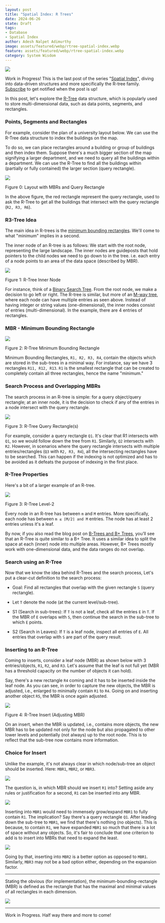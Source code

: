 ```yaml
---
layout: post
title: "Spatial Index: R Trees"
date: 2024-06-26
state: Draft
tags:
- Database
- Spatial Index
author: Adesh Nalpet Adimurthy
image: assets/featured/webp/rtree-spatial-index.webp
feature: assets/featured/webp/rtree-spatial-index.webp
category: System Wisdom
---
```


<img class="center-image" src="./assets/featured/webp/rtree-spatial-index.webp" /> 

<div class="blog-reference green-disclaimer">
<p>Work in Progress! This is the last post of the series "<a href="/tags/#Spatial%20Index">Spatial Index</a>", diving into data-driven structures and more specifically the R-tree family. <a href="https://pyblog.medium.com/subscribe" target="_blank">Subscribe</a> to get notified when the post is up!</p>
</div>

<p>In this post, let's explore the <a href="https://en.wikipedia.org/wiki/R-tree" target="_blank">R-Tree</a> data structure, which is popularly used to store multi-dimensional data, such as data points, segments, and rectangles.</p>

<h3>Points, Segments and Rectangles</h3>

<p>For example, consider the plan of a university layout below. We can use the R-Tree data structure to index the buildings on the map.</p>

<p>To do so, we can place rectangles around a building or group of buildings and then index them. Suppose there's a much bigger section of the map signifying a larger department, and we need to query all the buildings within a department. We can use the R-Tree to find all the buildings within (partially or fully contained) the larger section (query rectangle).</p>

<img class="center-image-0 center-image" src="./assets/posts/spatial-index/r-tree-campus-level-2.svg" />
<p class="figure-header">Figure 0: Layout with MBRs and Query Rectangle</p>

<p>In the above figure, the red rectangle represent the query rectangle, used to ask the R-Tree to get all the buildings that intersect with the query rectangle (<code>R2, R3, R6</code>).</p>

<h3>R3-Tree Idea</h3>

<p>The main idea in R-trees is the <a href="https://en.wikipedia.org/wiki/Minimum_bounding_rectangle" target="_blank">minimum bounding rectangles</a>. We'll come to what "minimum" implies in a second.</p>

<p>The inner node of an R-tree is as follows: We start with the root node, representing the large landscape. The inner nodes are guideposts that hold pointers to the child nodes we need to go down to in the tree. i.e. each entry of a node points to an area of the data space (described by MBR).</p>

<img class="center-image-0 center-image-70" src="./assets/posts/spatial-index/r-tree-inner-node.svg" />
<p class="figure-header">Figure 1: R-Tree Inner Node</p>

<p>For instance, think of a <a href="https://en.wikipedia.org/wiki/Binary_search_tree" target="_blank">Binary Search Tree</a>. From the root node, we make a decision to go left or right. The R-tree is similar, but more of an <a href="/b-tree" target="_blank">M-way tree</a>, where each node can have multiple entries as seen above. Instead of having integer or string values (one-dimensional), the inner nodes consist of entries (multi-dimensional). In the example, there are 4 entries of rectangles.</p>

<h3>MBR - Minimum Bounding Rectangle</h3>

<img class="center-image-0 center-image-35" src="./assets/posts/spatial-index/r-tree-mbr.svg" />
<p class="figure-header">Figure 2: R-Tree Minimum Bounding Rectangle</p>

<p>Minimum Bounding Rectangles, <code>R1, R2, R3, R4</code>, contain the objects which are stored in the sub-trees in a minimal way. For instance, say we have 3 rectangles <code>R11, R12, R13</code>. <code>R1</code> is the smallest rectangle that can be created to completely contain all three rectangles, hence the name "minimum."</p>

<h3>Search Process and Overlapping MBRs</h3>

<p>The search process in an R-tree is simple: for a query object/query rectangle; at an inner node, it is the decision to check if any of the entries in a node intersect with the query rectangle.</p>

<img class="center-image-0 center-image-70" src="./assets/posts/spatial-index/r-tree-query-rectangle.svg" />
<p class="figure-header">Figure 3: R-Tree Query Rectangle(s)</p>

<p>For example, consider a query rectangle <code>Q1</code>. It's clear that R1 intersects with <code>Q1</code>, so we would follow down the tree from <code>R1</code>. Similarly, <code>Q2</code> intersects with <code>R2</code>. However, in scenarios where the query rectangle intersects with multiple entries/rectangles (<code>Q3</code> with <code>R2, R3, R4</code>), all the intersecting rectangles have to be searched. This can happen if the indexing is not optimized and has to be avoided as it defeats the purpose of indexing in the first place.</p>

<h3>R-Tree Properties</h3>

<p>Here's a bit of a larger example of an R-tree.</p>

<img class="center-image-0 center-image-85" src="./assets/posts/spatial-index/r-tree-l-3.svg" />
<p class="figure-header">Figure 3: R-Tree Level-2</p>

<p>Every node in an R-tree has between <code>m</code> and <code>M</code> entries. More specifically, each node has between <code>m ≤ ⌈M/2⌉ and M</code> entries. The node has at least 2 entries unless it's a leaf.</p>

<p>By now, if you also read the blog post on <a href="/b-tree" target="_blank">B-Trees and B+ Trees</a>, you’ll see that an R-Tree is quite similar to a B+ Tree. It uses a similar idea to split the space at each (inner) node into multiple areas. However, B+ Trees mostly work with one-dimensional data, and the data ranges do not overlap.</p>

<h3>Search using an R-Tree</h3>

<p>Now that we know the idea behind R-Trees and the search process, Let's put a clear-cut definition to the search process:</p>

<ul>
<li><p>Goal: Find all rectangles that overlap with the given rectangle <code>S</code> (query rectangle).</p></li>
<li><p>Let <code>T</code> denote the node (at the current level/sub-tree).</p></li>
<li><p>S1 (Search in sub-trees): If <code>T</code> is not a leaf, check all the entries <code>E</code> in <code>T</code>. If the MBR of <code>E</code> overlaps with <code>S</code>, then continue the search in the sub-tree to which <code>E</code> points.</p></li>
<li><p>S2 (Search in Leaves): If <code>T</code> is a leaf node, inspect all entries of <code>E</code>. All entries that overlap with <code>S</code> are part of the query result.</p></li>
</ul>

<h3>Inserting to an R-Tree</h3>

<p>Coming to inserts, consider a leaf node (MBR) as shown below with 3 entries/objects, <code>R1</code>, <code>R2</code>, and <code>R3</code>. Let's assume that the leaf is not full yet (MBR has a threshold capacity on the number of objects it can hold).</p>

<p>Say, there's a new rectangle <code>R4</code> coming and it has to be inserted inside the leaf node. As you can see, in order to capture the new objects, the MBR is adjusted, i.e., enlarged to minimally contain <code>R1</code> to <code>R4</code>. Going on and inserting another object <code>R5</code>, the MBR is once again adjusted.</p>

<img class="center-image-0 center-image-100" src="./assets/posts/spatial-index/r-tree-insert.svg" />
<p class="figure-header">Figure 4: R-Tree Insert (Adjusting MBR)</p>

<p>On an insert, when the MBR is updated, i.e., contains more objects, the new MBR has to be updated not only for the node but also propagated to other lower levels and potentially (not always) up to the root node. This is to reflect that the sub-tree now contains more information.</p>

<h3>Choice for Insert</h3>

<p>Unlike the example, it's not always clear in which node/sub-tree an object should be inserted. Here: <code>MBR1</code>, <code>MBR2</code>, or <code>MBR3</code>.</p>

<img class="center-image-0 center-image-55" src="./assets/posts/spatial-index/r-tree-insert-mbrs.svg" />

<p>The question is, in which MBR should we insert <code>R1</code> into? Setting aside any rules or justification for a second, <code>R1</code> can be inserted into any MBR.</p>

<img class="center-image-0 center-image-55" src="./assets/posts/spatial-index/r-tree-insert-mbr1.svg" />

<p>Inserting into <code>MBR1</code> would need to immensely grow/expand <code>MBR1</code> to fully contain <code>R1</code>. The implication? Say there's a query rectangle <code>Q1</code>. After leading down the sub-tree to <code>MBR1</code>, we find that there's nothing (no objects). This is because, to contain <code>R1</code>, we have expanded <code>MBR1</code> so much that there is a lot of space without any objects. So, it's fair to conclude that one criterion to add is to insert into MBRs that need to expand the least.</p>

<img class="center-image-0 center-image-55" src="./assets/posts/spatial-index/r-tree-insert-mbr2.svg" />

<p>Going by that, inserting into <code>MBR2</code> is a better option as opposed to <code>MBR1</code>. Similarly, <code>MBR3</code> may not be a bad option either, depending on the expansion factor.</p>

<hr class="post-hr">

<p>Stating the obvious (for implementation), the minimum-bounding-rectangle (MBR) is defined as the rectangle that has the maximal and minimal values of all rectangles in each dimension.</p>

<img class="center-image-0 center-image-90" src="./assets/posts/spatial-index/r-tree-overlap-criterion.svg" />

<hr class="post-hr">

<p>Work in Progress. Half way there and more to come! </p>
<p></p>
<p></p>
<p></p>
<p></p>
<p></p>
<p></p>
<p></p>
<p></p>
<p></p>
<p></p>
